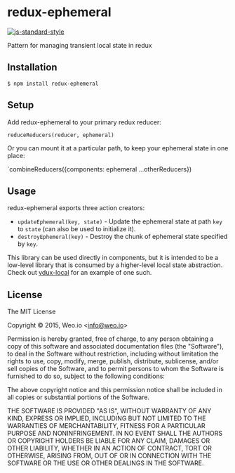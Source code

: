 
# redux-ephemeral

[![js-standard-style](https://img.shields.io/badge/code%20style-standard-brightgreen.svg?style=flat)](https://github.com/feross/standard)

Pattern for managing transient local state in redux

## Installation

    $ npm install redux-ephemeral

## Setup

Add redux-ephemeral to your primary redux reducer:

`reduceReducers(reducer, ephemeral)`

Or you can mount it at a particular path, to keep your ephemeral state in one place:

`combineReducers({components: ephemeral ...otherReducers})

## Usage

redux-ephemeral exports three action creators:

  * `updateEphemeral(key, state)` - Update the ephemeral state at path `key` to `state` (can also be used to initialize it).
  * `destroyEphemeral(key)` - Destroy the chunk of ephemeral state specified by `key`.

This library can be used directly in components, but it is intended to be a low-level library that is consumed by a higher-level local state abstraction.  Check out [vdux-local](https://github.com/ashaffer/vdux-local) for an example of one such.

## License

The MIT License

Copyright &copy; 2015, Weo.io &lt;info@weo.io&gt;

Permission is hereby granted, free of charge, to any person obtaining a copy of this software and associated documentation files (the "Software"), to deal in the Software without restriction, including without limitation the rights to use, copy, modify, merge, publish, distribute, sublicense, and/or sell copies of the Software, and to permit persons to whom the Software is furnished to do so, subject to the following conditions:

The above copyright notice and this permission notice shall be included in all copies or substantial portions of the Software.

THE SOFTWARE IS PROVIDED "AS IS", WITHOUT WARRANTY OF ANY KIND, EXPRESS OR IMPLIED, INCLUDING BUT NOT LIMITED TO THE WARRANTIES OF MERCHANTABILITY, FITNESS FOR A PARTICULAR PURPOSE AND NONINFRINGEMENT. IN NO EVENT SHALL THE AUTHORS OR COPYRIGHT HOLDERS BE LIABLE FOR ANY CLAIM, DAMAGES OR OTHER LIABILITY, WHETHER IN AN ACTION OF CONTRACT, TORT OR OTHERWISE, ARISING FROM, OUT OF OR IN CONNECTION WITH THE SOFTWARE OR THE USE OR OTHER DEALINGS IN THE SOFTWARE.
